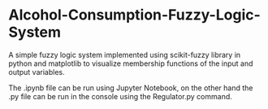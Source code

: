 # Alcohol-Consumption-Fuzzy-Logic-System

A simple fuzzy logic system implemented using scikit-fuzzy library in python and matplotlib to visualize membership functions of the input and output variables.

The .ipynb file can be run using Jupyter Notebook, on the other hand the .py file can be run in the console using the Regulator.py command.
